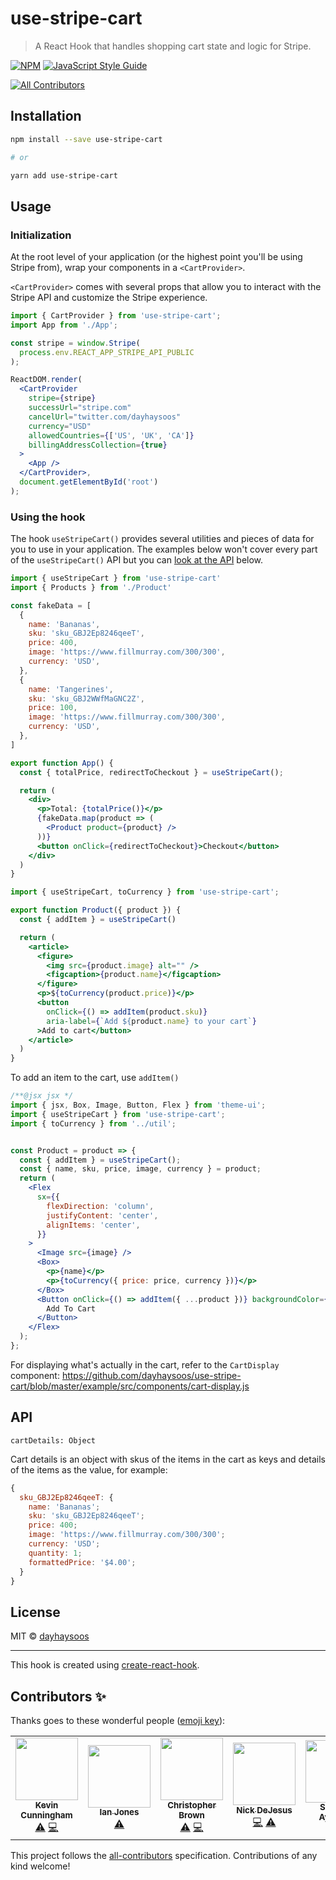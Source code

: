 # use-stripe-cart

> A React Hook that handles shopping cart state and logic for Stripe.

[![NPM](https://img.shields.io/npm/v/use-stripe-cart.svg)](https://www.npmjs.com/package/use-stripe-cart) [![JavaScript Style Guide](https://img.shields.io/badge/code_style-standard-brightgreen.svg)](https://standardjs.com)
<!-- ALL-CONTRIBUTORS-BADGE:START - Do not remove or modify this section -->
[![All Contributors](https://img.shields.io/badge/all_contributors-5-orange.svg?style=flat-square)](#contributors-)
<!-- ALL-CONTRIBUTORS-BADGE:END -->

## Installation

```bash
npm install --save use-stripe-cart

# or

yarn add use-stripe-cart
```

## Usage

### Initialization

At the root level of your application (or the highest point you'll be using Stripe from), wrap your components in a `<CartProvider>`.

`<CartProvider>` comes with several props that allow you to interact with the Stripe API and customize the Stripe experience.

```jsx
import { CartProvider } from 'use-stripe-cart';
import App from './App';

const stripe = window.Stripe(
  process.env.REACT_APP_STRIPE_API_PUBLIC
);

ReactDOM.render(
  <CartProvider
    stripe={stripe}
    successUrl="stripe.com"
    cancelUrl="twitter.com/dayhaysoos"
    currency="USD"
    allowedCountries={['US', 'UK', 'CA']}
    billingAddressCollection={true}
  >
    <App />
  </CartProvider>,
  document.getElementById('root')
);
```

### Using the hook

The hook `useStripeCart()` provides several utilities and pieces of data for you to use in your application. The examples below won't cover every part of the `useStripeCart()` API but you can [look at the API](#API) below.

```jsx
import { useStripeCart } from 'use-stripe-cart'
import { Products } from './Product'

const fakeData = [
  {
    name: 'Bananas',
    sku: 'sku_GBJ2Ep8246qeeT',
    price: 400,
    image: 'https://www.fillmurray.com/300/300',
    currency: 'USD',
  },
  {
    name: 'Tangerines',
    sku: 'sku_GBJ2WWfMaGNC2Z',
    price: 100,
    image: 'https://www.fillmurray.com/300/300',
    currency: 'USD',
  },
]

export function App() {
  const { totalPrice, redirectToCheckout } = useStripeCart();

  return (
    <div>
      <p>Total: {totalPrice()}</p>
      {fakeData.map(product => (
        <Product product={product} />
      ))}
      <button onClick={redirectToCheckout}>Checkout</button>
    </div>
  )
}
```

```jsx
import { useStripeCart, toCurrency } from 'use-stripe-cart';

export function Product({ product }) {
  const { addItem } = useStripeCart()

  return (
    <article>
      <figure>
        <img src={product.image} alt="" />
        <figcaption>{product.name}</figcaption>
      </figure>
      <p>${toCurrency(product.price)}</p>
      <button
        onClick={() => addItem(product.sku)}
        aria-label={`Add ${product.name} to your cart`}
      >Add to cart</button>
    </article>
  )
}
```

To add an item to the cart, use `addItem()`

```jsx
/**@jsx jsx */
import { jsx, Box, Image, Button, Flex } from 'theme-ui';
import { useStripeCart } from 'use-stripe-cart';
import { toCurrency } from '../util';


const Product = product => {
  const { addItem } = useStripeCart();
  const { name, sku, price, image, currency } = product;
  return (
    <Flex
      sx={{
        flexDirection: 'column',
        justifyContent: 'center',
        alignItems: 'center',
      }}
    >
      <Image src={image} />
      <Box>
        <p>{name}</p>
        <p>{toCurrency({ price: price, currency })}</p>
      </Box>
      <Button onClick={() => addItem({ ...product })} backgroundColor={'black'}>
        Add To Cart
      </Button>
    </Flex>
  );
};
```

For displaying what's actually in the cart, refer to the `CartDisplay` component:
https://github.com/dayhaysoos/use-stripe-cart/blob/master/example/src/components/cart-display.js

## API

`cartDetails: Object`

Cart details is an object with skus of the items in the cart as keys and details of the items as the value, for example:

```jsx
{
  sku_GBJ2Ep8246qeeT: {
    name: 'Bananas';
    sku: 'sku_GBJ2Ep8246qeeT';
    price: 400;
    image: 'https://www.fillmurray.com/300/300';
    currency: 'USD';
    quantity: 1;
    formattedPrice: '$4.00';
  }
}
```

## License

MIT © [dayhaysoos](https://github.com/dayhaysoos)

---

This hook is created using [create-react-hook](https://github.com/hermanya/create-react-hook).

## Contributors ✨

Thanks goes to these wonderful people ([emoji key](https://allcontributors.org/docs/en/emoji-key)):

<!-- ALL-CONTRIBUTORS-LIST:START - Do not remove or modify this section -->
<!-- prettier-ignore-start -->
<!-- markdownlint-disable -->
<table>
  <tr>
    <td align="center"><a href="http://www.kevincunningham.co.uk"><img src="https://avatars3.githubusercontent.com/u/8320213?v=4" width="100px;" alt=""/><br /><sub><b>Kevin Cunningham</b></sub></a><br /><a href="https://github.com/dayhaysoos/use-stripe-cart/commits?author=doingandlearning" title="Tests">⚠️</a> <a href="https://github.com/dayhaysoos/use-stripe-cart/commits?author=doingandlearning" title="Code">💻</a></td>
    <td align="center"><a href="https://ianjones.us/"><img src="https://avatars2.githubusercontent.com/u/4407263?v=4" width="100px;" alt=""/><br /><sub><b>Ian Jones</b></sub></a><br /><a href="https://github.com/dayhaysoos/use-stripe-cart/commits?author=theianjones" title="Tests">⚠️</a></td>
    <td align="center"><a href="https://chrisbrownie.dev/"><img src="https://avatars2.githubusercontent.com/u/19195374?v=4" width="100px;" alt=""/><br /><sub><b>Christopher Brown</b></sub></a><br /><a href="https://github.com/dayhaysoos/use-stripe-cart/commits?author=ChrisBrownie55" title="Tests">⚠️</a> <a href="https://github.com/dayhaysoos/use-stripe-cart/commits?author=ChrisBrownie55" title="Code">💻</a></td>
    <td align="center"><a href="https://github.com/dayhaysoos"><img src="https://avatars3.githubusercontent.com/u/1852675?v=4" width="100px;" alt=""/><br /><sub><b>Nick DeJesus</b></sub></a><br /><a href="https://github.com/dayhaysoos/use-stripe-cart/commits?author=dayhaysoos" title="Code">💻</a> <a href="https://github.com/dayhaysoos/use-stripe-cart/commits?author=dayhaysoos" title="Tests">⚠️</a></td>
    <td align="center"><a href="http://shodipoayomide.com"><img src="https://avatars2.githubusercontent.com/u/20538832?v=4" width="100px;" alt=""/><br /><sub><b>Shodipo Ayomide</b></sub></a><br /><a href="https://github.com/dayhaysoos/use-stripe-cart/commits?author=Developerayo" title="Documentation">📖</a></td>
  </tr>
</table>

<!-- markdownlint-enable -->
<!-- prettier-ignore-end -->
<!-- ALL-CONTRIBUTORS-LIST:END -->

This project follows the [all-contributors](https://github.com/all-contributors/all-contributors) specification. Contributions of any kind welcome!
